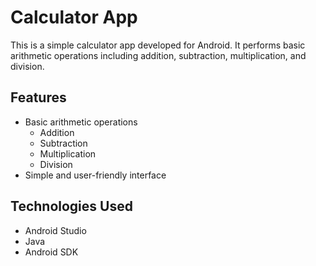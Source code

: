 # Calculator App

This is a simple calculator app developed for Android. It performs basic arithmetic operations including addition, subtraction, multiplication, and division.

## Features

- Basic arithmetic operations
  - Addition
  - Subtraction
  - Multiplication
  - Division
- Simple and user-friendly interface

## Technologies Used

- Android Studio
- Java
- Android SDK

 

 
